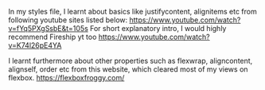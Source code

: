 In my styles file, I learnt about basics like justifycontent, alignitems etc from following youtube sites listed below: https://www.youtube.com/watch?v=fYq5PXgSsbE&t=105s For short explanatory intro, I would highly recommend Fireship yt too https://www.youtube.com/watch?v=K74l26pE4YA

I learnt furthermore about other properties such as flexwrap, aligncontent, alignself, order etc from this website, which cleared most of my views on flexbox. https://flexboxfroggy.com/
